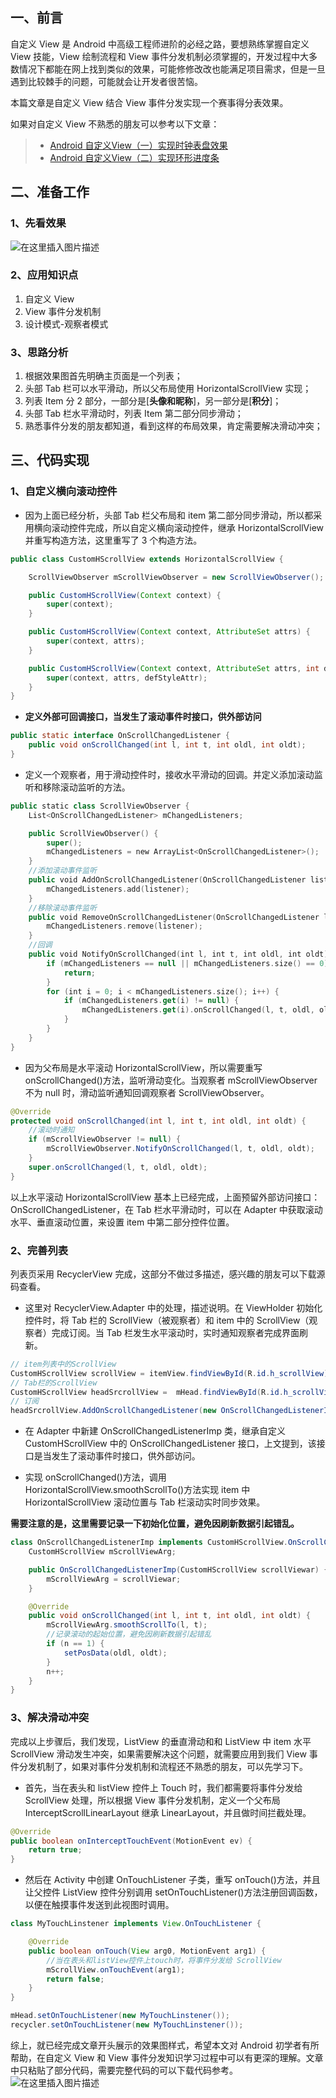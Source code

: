 ## 一、前言

自定义 View 是 Android 中高级工程师进阶的必经之路，要想熟练掌握自定义 View 技能，View 绘制流程和 View 事件分发机制必须掌握的，开发过程中大多数情况下都能在网上找到类似的效果，可能修修改改也能满足项目需求，但是一旦遇到比较棘手的问题，可能就会让开发者很苦恼。

本篇文章是自定义 View 结合 View 事件分发实现一个赛事得分表效果。

如果对自定义 View 不熟悉的朋友可以参考以下文章：

>-  [Android 自定义View（一）实现时钟表盘效果](https://blog.csdn.net/jaynm/article/details/106385195)
>-  [Android 自定义View（二）实现环形进度条](https://blog.csdn.net/jaynm/article/details/106467265)

## 二、准备工作

### 1、先看效果
![在这里插入图片描述](https://img-blog.csdnimg.cn/20200603084046845.gif#pic_center)
### 2、应用知识点

1. 自定义 View
2. View 事件分发机制
3. 设计模式-观察者模式

### 3、思路分析

1. 根据效果图首先明确主页面是一个列表；
2. 头部 Tab 栏可以水平滑动，所以父布局使用 HorizontalScrollView 实现；
3. 列表 Item 分 2 部分，一部分是[**头像和昵称**]，另一部分是[**积分**]；
4. 头部 Tab 栏水平滑动时，列表 Item 第二部分同步滑动；
5. 熟悉事件分发的朋友都知道，看到这样的布局效果，肯定需要解决滑动冲突；

## 三、代码实现

### 1、自定义横向滚动控件

- 因为上面已经分析，头部 Tab 栏父布局和 item 第二部分同步滑动，所以都采用横向滚动控件完成，所以自定义横向滚动控件，继承 HorizontalScrollView 并重写构造方法，这里重写了 3 个构造方法。

```java
public class CustomHScrollView extends HorizontalScrollView {

    ScrollViewObserver mScrollViewObserver = new ScrollViewObserver();

    public CustomHScrollView(Context context) {
        super(context);
    }

    public CustomHScrollView(Context context, AttributeSet attrs) {
        super(context, attrs);
    }

    public CustomHScrollView(Context context, AttributeSet attrs, int defStyleAttr) {
        super(context, attrs, defStyleAttr);
    }
}
```

- **定义外部可回调接口，当发生了滚动事件时接口，供外部访问**

```java
public static interface OnScrollChangedListener {
    public void onScrollChanged(int l, int t, int oldl, int oldt);
}
```

- 定义一个观察者，用于滑动控件时，接收水平滑动的回调。并定义添加滚动监听和移除滚动监听的方法。

```kotlin
public static class ScrollViewObserver {
    List<OnScrollChangedListener> mChangedListeners;

    public ScrollViewObserver() {
        super();
        mChangedListeners = new ArrayList<OnScrollChangedListener>();
    }
    //添加滚动事件监听
    public void AddOnScrollChangedListener(OnScrollChangedListener listener) {
        mChangedListeners.add(listener);
    }
    //移除滚动事件监听
    public void RemoveOnScrollChangedListener(OnScrollChangedListener listener) {
        mChangedListeners.remove(listener);
    }
    //回调
    public void NotifyOnScrollChanged(int l, int t, int oldl, int oldt) {
        if (mChangedListeners == null || mChangedListeners.size() == 0) {
            return;
        }
        for (int i = 0; i < mChangedListeners.size(); i++) {
            if (mChangedListeners.get(i) != null) {
                mChangedListeners.get(i).onScrollChanged(l, t, oldl, oldt);
            }
        }
    }
}
```

- 因为父布局是水平滚动 HorizontalScrollView，所以需要重写 onScrollChanged()方法，监听滑动变化。当观察者 mScrollViewObserver 不为 null 时，滑动监听通知回调观察者 ScrollViewObserver。

```java
@Override
protected void onScrollChanged(int l, int t, int oldl, int oldt) {
    //滚动时通知
    if (mScrollViewObserver != null) {
        mScrollViewObserver.NotifyOnScrollChanged(l, t, oldl, oldt);
    }
    super.onScrollChanged(l, t, oldl, oldt);
}
```

以上水平滚动 HorizontalScrollView 基本上已经完成，上面预留外部访问接口：OnScrollChangedListener，在 Tab 栏水平滑动时，可以在 Adapter 中获取滚动水平、垂直滚动位置，来设置 item 中第二部分控件位置。

### 2、完善列表

列表页采用 RecyclerView 完成，这部分不做过多描述，感兴趣的朋友可以下载源码查看。

- 这里对 RecyclerView.Adapter 中的处理，描述说明。在 ViewHolder 初始化控件时，将 Tab 栏的 ScrollView（被观察者）和 item 中的 ScrollView（观察者）完成订阅。当 Tab 栏发生水平滚动时，实时通知观察者完成界面刷新。

```java
// item列表中的ScrollView
CustomHScrollView scrollView = itemView.findViewById(R.id.h_scrollView);
// Tab栏的ScrollView
CustomHScrollView headSrcrollView =  mHead.findViewById(R.id.h_scrollView);
// 订阅
headSrcrollView.AddOnScrollChangedListener(new OnScrollChangedListenerImp(scrollView));
```

- 在 Adapter 中新建 OnScrollChangedListenerImp 类，继承自定义 CustomHScrollView 中的 OnScrollChangedListener 接口，上文提到，该接口是当发生了滚动事件时接口，供外部访问。

- 实现 onScrollChanged()方法，调用 HorizontalScrollView.smoothScrollTo()方法实现 item 中 HorizontalScrollView 滚动位置与 Tab 栏滚动实时同步效果。

**需要注意的是，这里需要记录一下初始化位置，避免因刷新数据引起错乱。**

```java
class OnScrollChangedListenerImp implements CustomHScrollView.OnScrollChangedListener {
    CustomHScrollView mScrollViewArg;

    public OnScrollChangedListenerImp(CustomHScrollView scrollViewar) {
        mScrollViewArg = scrollViewar;
    }

    @Override
    public void onScrollChanged(int l, int t, int oldl, int oldt) {
        mScrollViewArg.smoothScrollTo(l, t);
        //记录滚动的起始位置，避免因刷新数据引起错乱
        if (n == 1) {
            setPosData(oldl, oldt);
        }
        n++;
    }
}
```

### 3、解决滑动冲突

完成以上步骤后，我们发现，ListView 的垂直滑动和和 ListView 中 item 水平 ScrollView 滑动发生冲突，如果需要解决这个问题，就需要应用到我们 View 事件分发机制了，如果对事件分发机制和流程还不熟悉的朋友，可以先学习下。

- 首先，当在表头和 listView 控件上 Touch 时，我们都需要将事件分发给 ScrollView 处理，所以根据 View 事件分发机制，定义一个父布局 InterceptScrollLinearLayout 继承 LinearLayout，并且做时间拦截处理。

```java
@Override
public boolean onInterceptTouchEvent(MotionEvent ev) {
    return true;
}
```

- 然后在 Activity 中创建 OnTouchListener 子类，重写 onTouch()方法，并且让父控件 ListView 控件分别调用 setOnTouchListener()方法注册回调函数，以便在触摸事件发送到此视图时调用。

```java
class MyTouchLinstener implements View.OnTouchListener {

    @Override
    public boolean onTouch(View arg0, MotionEvent arg1) {
        //当在表头和listView控件上touch时，将事件分发给 ScrollView
        mScrollView.onTouchEvent(arg1);
        return false;
    }
}
```

```java
mHead.setOnTouchListener(new MyTouchLinstener());
recycler.setOnTouchListener(new MyTouchLinstener());
```

综上，就已经完成文章开头展示的效果图样式，希望本文对 Android 初学者有所帮助，在自定义 View 和 View 事件分发知识学习过程中可以有更深的理解。文章中只粘贴了部分代码，需要完整代码的可以下载代码参考。
![在这里插入图片描述](https://img-blog.csdnimg.cn/20200602215553123.png?x-oss-process=image/watermark,type_ZmFuZ3poZW5naGVpdGk,shadow_10,text_aHR0cHM6Ly9ibG9nLmNzZG4ubmV0L2pheW5t,size_16,color_FFFFFF,t_70)